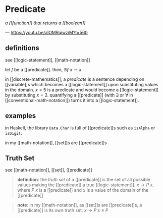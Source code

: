 # Predicate

_a [[function]] that returns a [[boolean]]_

&mdash; <https://youtu.be/aIOMRqiwziM?t=560>

## definitions

see [[logic-statement]], [[math-notation]]

let $f$ be a [[predicate]]. then, $\mathbb B f\ x \dashv x$

in [[discrete-mathematics]], a _predicate_ is a sentence depending on [[variable]]s which becomes a [[logic-statement]] upon substituting values in the domain. $x = 5$ is a predicate and would become a [[logic-statement]] by substituting $x = 3$. quantifying a [[predicate]] (with $\exists$ or $\forall$ in [[conventional-math-notation]]) turns it into a [[logic-statement]].

## examples

in Haskell, the library `Data.Char` is full of [[predicate]]s such as `isAlpha` or `isDigit`.

in my [[math-notation]], [[set]]s are [[predicate]]s

## Truth Set

see [[math-notation]], [[set]], [[predicate]]

> **definition**: the _truth set_ of a [[predicate]] is the set of all possible values making the [[predicate]] a true [[logic-statement]]. $x \rightarrow P\ x$, where $P\ x$ is a [[predicate]] and $x$ is a value of the domain of the [[predicate]]

> **note**: in my [[math-notation]], as [[set]]s are [[predicate]]s, a [[predicate]] is its own truth set: $x \rightarrow P\ x \equiv P$
